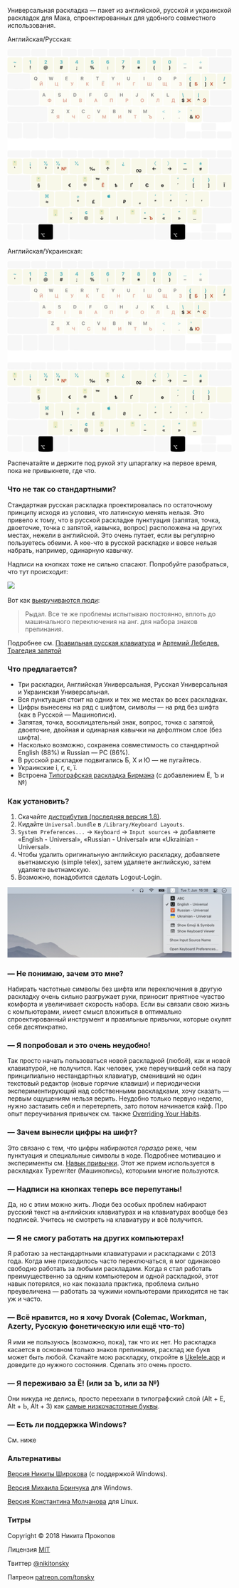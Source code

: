 Универсальная раскладка — пакет из английской, русской и украинской раскладок для Мака, спроектированных для удобного совместного использования.

Английская/Русская:

![](./img/LayoutRu.png)

Английская/Украинская:

![](./img/LayoutUkr.png)

Распечатайте и держите под рукой эту шпаргалку на первое время, пока не привыкнете, где что.

### Что не так со стандартными?

Стандартная русская раскладка проектировалась по остаточному принципу исходя из условия, что латинскую менять нельзя. Это привело к тому, что в русской раскладке пунктуация (запятая, точка, двоеточие, точка с запятой, кавычка, вопрос) расположена на других местах, нежели в английской. Это очень путает, если вы регулярно пользуетесь обеими. А кое-что в русской раскладке и вовсе нельзя набрать, например, одинарную кавычку.

Надписи на кнопках тоже не сильно спасают. Попробуйте разобраться, что тут происходит:

![](./img/chaos.png)

Вот как [выкручиваются люди](https://twitter.com/Re_VKolesnikov/status/1055957736066899969):

> Рыдал. Все те же проблемы испытываю постоянно, вплоть до машинального переключения на анг. для набора знаков препинания.

Подробнее см. [Правильная русская клавиатура](https://tonsky.livejournal.com/318571.html) и [Артемий Лебедев. Трагедия запятой](https://www.artlebedev.ru/kovodstvo/sections/105/)

### Что предлагается?

- Три раскладки, Английская Универсальная, Русская Универсальная и Украинская Универсальная.
- Вся пунктуация стоит на одних и тех же местах во всех раскладках.
- Цифры вынесены на ряд с шифтом, символы — на ряд без шифта (как в Русской — Машинописи).
- Запятая, точка, восклицательный знак, вопрос, точка с запятой, двоеточие, двойная и одинарная кавычки на дефолтном слое (без шифта).
- Насколько возможно, сохранена совместимость со стандартной English (88%) и Russian — PC (86%).
- В русской раскладке подвигались Б, Х и Ю — не пугайтесь.
- Украинские i, ґ, є, ї.
- Встроена [Типографская раскладка Бирмана](https://ilyabirman.ru/projects/typography-layout/) (с добавлением Ё, Ъ и №)

### Как установить?

1. Скачайте [дистрибутив (последняя версия 1.8)](https://github.com/tonsky/Universal-Layout/releases/download/1.8/UniversalLayout_1.8.zip).
2. Кидайте `Universal.bundle` в `/Library/Keyboard Layouts`.
3. `System Preferences...` → `Keyboard` → `Input sources` → добавляете «English - Universal», «Russian - Universal» или «Ukrainian - Universal».
4. Чтобы удалить оригинальную английскую раскладку, добавляете вьетнамскую (simple telex), затем удаляете английскую, затем удаляете вьетнамскую.
5. Возможно, понадобится сделать Logout-Login.

![](./img/statusbar.png)

### — Не понимаю, зачем это мне?

Набирать частотные символы без шифта или переключения в другую раскладку очень сильно разгружает руки, приносит приятное чувство комфорта и увеличивает скорость набора. Если вы связали свою жизнь с компьютерами, имеет смысл вложиться в оптимально спроектированный инструмент и правильные привычки, которые окупят себя десятикратно.

### — Я попробовал и это очень неудобно!

Так просто начать пользоваться новой раскладкой (любой), как и новой клавиатурой, не получится. Как человек, уже переучивший себя на пару принципиально нестандартных клавиатур, сменивший не один текстовый редактор (новые горячие клавиши) и периодически экспериментирующий над собственными раскладками, хочу сказать — первым ощущениям нельзя верить. Неудобно только первую неделю, нужно заставить себя и перетерпеть, зато потом начинается кайф. Про опыт переучивания привычек см. также [Overriding Your Habits](http://tonsky.me/blog/cursor-keys/#important-overriding-your-habits).

### — Зачем вынесли цифры на шифт?

Это связано с тем, что цифры набираются _гораздо_ реже, чем пунктуация и специальные символы в коде. Подробнее мотивацию и эксперименты см. [Навык привычки](https://tonsky.livejournal.com/299326.html). Этот же прием используется в раскладках Typewriter (Машинопись), которыми многие пользуются.

### — Надписи на кнопках теперь все перепутаны!

Да, но с этим можно жить. Люди без особых проблем набирают русский текст на английских клавиатурах и на клавиатурах вообще без подписей. Учитесь не смотреть на клавиатуру и всё получится.

### — Я не смогу работать на других компьютерах!

Я работаю за нестандартными клавиатурами и раскладками с 2013 года. Когда мне приходилось часто переключаться, я мог одинаково свободно работать за любыми раскладами. Когда я стал работать преимущественно за одним компьютером и одной раскладкой, этот навык потерялся, но как показала практика, проблема сильно преувеличена — работать за чужими компьютерами приходится не так уж и часто.

### — Всё нравится, но я хочу Dvorak (Colemac, Workman, Azerty, Русскую фонетическую или ещё что-то)

Я ими не пользуюсь (возможно, пока), так что их нет. Но раскладка касается в основном только знаков препинания, расклад же букв может быть любой. Скачайте мою раскладку, откройте в [Ukelele.app](http://scripts.sil.org/ukelele) и доведите до нужного состояния. Сделать это очень просто.

### — Я переживаю за Ё! (или за Ъ, или за №)

Они никуда не делись, просто переехали в типографский слой (Alt + Е, Alt + Ь, Alt + 3) как [самые низкочастотные буквы](https://ru.wikipedia.org/wiki/%D0%A7%D0%B0%D1%81%D1%82%D0%BE%D1%82%D0%BD%D0%BE%D1%81%D1%82%D1%8C).

### — Есть ли поддержка Windows?

См. ниже

### Альтернативы

[Версия Никиты Широкова](https://github.com/braindefender/universal-layout) (с поддержкой Windows).

[Версия Михаила Бринчука](https://github.com/Thecentury/Windows-Universal-Layout) для Windows.

[Версия Константина Молчанова](https://github.com/moigagoo/universal-layout-linux) для Linux.

### Титры

Copyright © 2018 Никита Прокопов

Лицензия [MIT](https://github.com/tonsky/Universal-Layout/blob/master/LICENSE)

Твиттер [@nikitonsky](https://twitter.com/nikitonsky)

Патреон [patreon.com/tonsky](https://patreon.com/tonsky)
